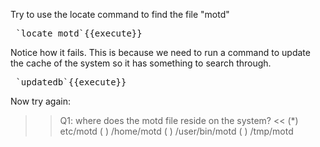 Try to use the locate command to find the file "motd"
<pre> `locate motd`{{execute}} </pre>
Notice how it fails. This is because we need to run a command to update the cache of the system so it has something to search through.
<pre> `updatedb`{{execute}} </pre>
Now try again:
>>Q1: where does the motd file reside on the system? <<
(*) etc/motd
( ) /home/motd
( ) /user/bin/motd
( ) /tmp/motd


